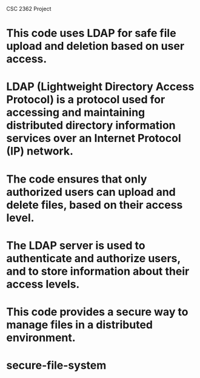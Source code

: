 CSC 2362 Project
# This code uses LDAP for safe file upload and deletion based on user access.
# LDAP (Lightweight Directory Access Protocol) is a protocol used for accessing and maintaining distributed directory information services over an Internet Protocol (IP) network.
# The code ensures that only authorized users can upload and delete files, based on their access level.
# The LDAP server is used to authenticate and authorize users, and to store information about their access levels.
# This code provides a secure way to manage files in a distributed environment.
# secure-file-system


